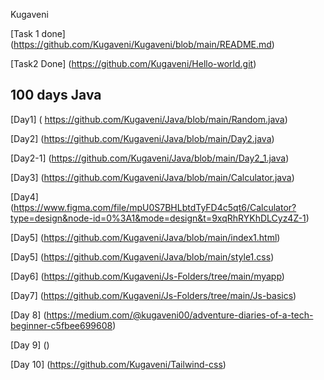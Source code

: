 Kugaveni

  [Task 1 done] (https://github.com/Kugaveni/Kugaveni/blob/main/README.md)
  
  [Task2 Done] (https://github.com/Kugaveni/Hello-world.git)
  
  ## 100 days Java
  
  [Day1] ( https://github.com/Kugaveni/Java/blob/main/Random.java)
  
  [Day2] (https://github.com/Kugaveni/Java/blob/main/Day2.java)

  [Day2-1] (https://github.com/Kugaveni/Java/blob/main/Day2_1.java)

  [Day3] (https://github.com/Kugaveni/Java/blob/main/Calculator.java)

  [Day4] (https://www.figma.com/file/mpU0S7BHLbtdTyFD4c5qt6/Calculator?type=design&node-id=0%3A1&mode=design&t=9xqRhRYKhDLCyz4Z-1)

  [Day5] (https://github.com/Kugaveni/Java/blob/main/index1.html)

  [Day5] (https://github.com/Kugaveni/Java/blob/main/style1.css)

  [Day6] (https://github.com/Kugaveni/Js-Folders/tree/main/myapp)

  [Day7] (https://github.com/Kugaveni/Js-Folders/tree/main/Js-basics)

  [Day 8] (https://medium.com/@kugaveni00/adventure-diaries-of-a-tech-beginner-c5fbee699608)

  [Day 9] ()

  [Day 10] (https://github.com/Kugaveni/Tailwind-css)
